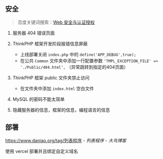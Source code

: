 ## 安全

> 百度关键词搜索：[Web 安全与认证授权](https://www.baidu.com/s?word=Web%20安全与认证授权)

1. 服务器 404 错误页面

2. ThinkPHP 框架开发阶段报错信息屏蔽
   - 上线部署关闭 `index.php` 中的 `define('APP_DEBUG',true);`
   - 在公共 `Common` 文件夹中添加一行配置参数 `'TMPL_EXCEPTION_FILE' => './Public/404.html',` （异常跳转到指定的404页面）

3. ThinkPHP 框架 public 文件夹禁止访问
   - 在文件夹中添加 `index.html` 空白文件

4. MySQL 的密码不能太简单

5. 隐藏服务器的信息，框架的信息，编程语言的信息


## 部署

https://www.daniao.org/tag/列表程序 - *列表程序 - 大鸟博客*

使用 vercel 部署并且绑定自定义域名

